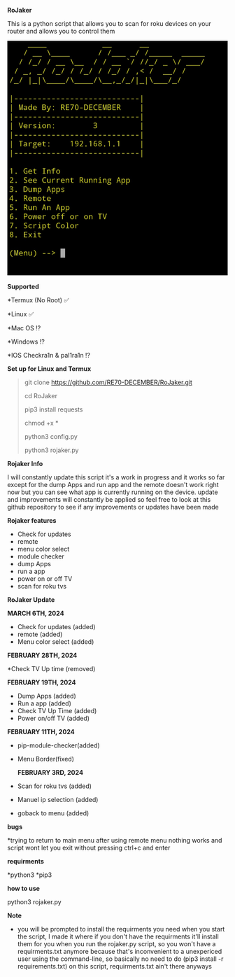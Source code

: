 **RoJaker**

This is a python script that allows you to scan for roku devices on your router and allows you to control them 

![Screenshot](Screenshot_20240306_094039_Termux.jpg)

**Supported**

*Termux (No Root) ✅️

*Linux  ✅️

*Mac OS  ⁉️

*Windows  ⁉️

*IOS Checkra1n & pal1ra1n ⁉️



**Set up for Linux and Termux** 
> git clone https://github.com/RE70-DECEMBER/RoJaker.git
>
> 
> cd RoJaker
>
> 
> pip3 install requests
>
> 
> chmod +x *
>
> 
> python3 config.py
>
> 
> python3 rojaker.py 







**Rojaker Info**

I will constantly update this script it's a work in progress and it works so far except for the dump Apps and run app and the remote doesn't work right now but you can see what app is currently running on the device. update and improvements will constantly be applied so feel free to look at this github repository to see if any improvements or updates have been made 

**Rojaker features**
* Check for updates 
* remote
* menu color select
* module checker
* dump Apps
* run a app
* power on or off TV
* scan for roku tvs 

**RoJaker Update**

**MARCH 6TH, 2024**
* Check for updates (added)
* remote (added)
* Menu color select (added)


**FEBRUARY 28TH, 2024**

*Check TV Up time (removed)



**FEBRUARY 19TH, 2024**
* Dump Apps (added)
* Run a app (added)
* Check TV Up Time (added)
* Power on/off TV (added)


 **FEBRUARY 11TH, 2024**
* pip-module-checker(added)
* Menu Border(fixed) 

  **FEBRUARY 3RD, 2024**
* Scan for roku tvs (added)
* Manuel ip selection (added)
* goback to menu (added)

**bugs**

*trying to return to main menu after using remote menu nothing works and script wont let you exit without pressing ctrl+c and enter


**requirments**

*python3
*pip3

**how to use**

python3 rojaker.py

**Note**

* you will be prompted to install the requirments you need when you start the script, I made it where if you don't have the requirments it'll install them for you when you run the rojaker.py script, so you won't have a requirments.txt anymore because that's inconvenient to a unexpericed user using the command-line, so basically no need to do (pip3 install -r requirements.txt) on this script, requirments.txt ain't there anyways 
